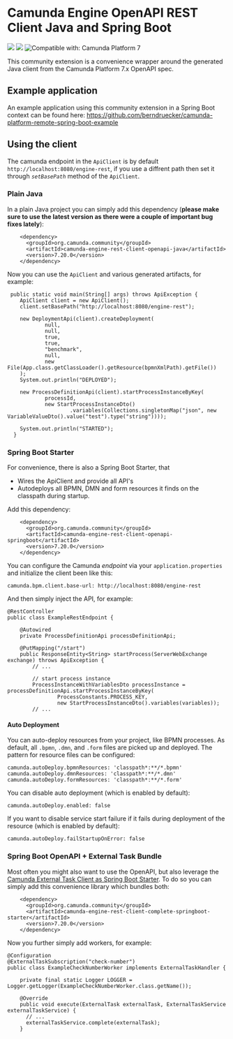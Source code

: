 # Camunda Engine OpenAPI REST Client Java and Spring Boot

[![](https://img.shields.io/badge/Community%20Extension-An%20open%20source%20community%20maintained%20project-FF4700)](https://github.com/camunda-community-hub/community) [![](https://img.shields.io/badge/Lifecycle-Incubating-blue)](https://github.com/Camunda-Community-Hub/community/blob/main/extension-lifecycle.md#incubating-) ![Compatible with: Camunda Platform 7](https://img.shields.io/badge/Compatible%20with-Camunda%20Platform%207-26d07c)

This community extension is a convenience wrapper around the generated Java client from the Camunda Platform 7.x OpenAPI spec. 

## Example application

An example application using this community extension in a Spring Boot context can be found here: https://github.com/berndruecker/camunda-platform-remote-spring-boot-example

## Using the client

The camunda endpoint in the `ApiClient` is by default `http://localhost:8080/engine-rest`, if you use a diffrent path then set it through *`setBasePath`* method of the `ApiClient`.

### Plain Java

In a plain Java project you can simply add this dependency (**please make sure to use the latest version as there were a couple of important bug fixes lately**):

```
    <dependency>
      <groupId>org.camunda.community</groupId>
      <artifactId>camunda-engine-rest-client-openapi-java</artifactId>
      <version>7.20.0</version>
    </dependency>
```

Now you can use the `ApiClient` and various generated artifacts, for example:

```
 public static void main(String[] args) throws ApiException {
    ApiClient client = new ApiClient();
    client.setBasePath("http://localhost:8080/engine-rest");

    new DeploymentApi(client).createDeployment(
            null,
            null,
            true,
            true,
            "benchmark",
            null,
            new File(App.class.getClassLoader().getResource(bpmnXmlPath).getFile())
    );
    System.out.println("DEPLOYED");

    new ProcessDefinitionApi(client).startProcessInstanceByKey(
            processId,
            new StartProcessInstanceDto()
                    .variables(Collections.singletonMap("json", new VariableValueDto().value("test").type("string"))));

    System.out.println("STARTED");
  }
```

### Spring Boot Starter

For convenience, there is also a Spring Boot Starter, that

* Wires the ApiClient and provide all API's
* Autodeploys all BPMN, DMN and form resources it finds on the classpath during startup.

Add this dependency: 

```
    <dependency>
      <groupId>org.camunda.community</groupId>
      <artifactId>camunda-engine-rest-client-openapi-springboot</artifactId>
      <version>7.20.0</version>
    </dependency>
```

You can configure the Camunda *endpoint* via your `application.properties` and initialize the client been like this:

```
camunda.bpm.client.base-url: http://localhost:8080/engine-rest
```

And then simply inject the API, for example:

```
@RestController
public class ExampleRestEndpoint {

    @Autowired
    private ProcessDefinitionApi processDefinitionApi;

    @PutMapping("/start")
    public ResponseEntity<String> startProcess(ServerWebExchange exchange) throws ApiException {
        // ...

        // start process instance
        ProcessInstanceWithVariablesDto processInstance = processDefinitionApi.startProcessInstanceByKey(
                ProcessConstants.PROCESS_KEY,
                new StartProcessInstanceDto().variables(variables));
        // ...
```

#### Auto Deployment

You can auto-deploy resources from your project, like BPMN processes. As default, all `.bpmn`, `.dmn`, and `.form` files are picked up and deployed. The pattern for resource files can be configured:

```
camunda.autoDeploy.bpmnResources: 'classpath*:**/*.bpmn'
camunda.autoDeploy.dmnResources: 'classpath*:**/*.dmn'
camunda.autoDeploy.formResources: 'classpath*:**/*.form'
```

You can disable auto deployment (which is enabled by default):

```
camunda.autoDeploy.enabled: false
```

If you want to disable service start failure if it fails during deployment of the resource (which is enabled by default): 
```
camunda.autoDeploy.failStartupOnError: false
```

### Spring Boot OpenAPI + External Task Bundle

Most often you might also want to use the OpenAPI, but also leverage the [Camunda External Task Client as Spring Boot Starter](https://github.com/camunda/camunda-bpm-platform/tree/master/spring-boot-starter/starter-client). To do so you can simply add this convenience library which bundles both:

```
    <dependency>
      <groupId>org.camunda.community</groupId>
      <artifactId>camunda-engine-rest-client-complete-springboot-starter</artifactId>
      <version>7.20.0</version>
    </dependency>
```

Now you further simply add workers, for example:

```
@Configuration
@ExternalTaskSubscription("check-number")
public class ExampleCheckNumberWorker implements ExternalTaskHandler {

    private final static Logger LOGGER = Logger.getLogger(ExampleCheckNumberWorker.class.getName());

    @Override
    public void execute(ExternalTask externalTask, ExternalTaskService externalTaskService) {
      // ...
      externalTaskService.complete(externalTask);
    }
```

